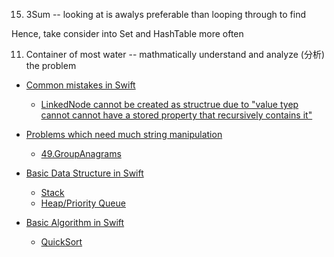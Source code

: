15. 3Sum -- looking at is awalys preferable than looping through to find

Hence, take consider into Set and HashTable more often

11. Container of most water -- mathmatically understand and analyze (分析) the problem
- [Common mistakes in Swift](mistakes.md)
  * [LinkedNode cannot be created as structrue due to "value tyep cannot cannot have a stored property that recursively contains it"](mistake/valueTypeCannotHaveTypeContainit.md)
- [Problems which need much string manipulation](string/)
  * [49.GroupAnagrams](string/49.GroupAnagrams.md)
- [Basic Data Structure in Swift](DataStructure/)
  * [Stack](DataStructure/Stack.md)
  * [Heap/Priority Queue](DataStructure/Heap.md)
  
- [Basic Algorithm in Swift](algorithm/)
  * [QuickSort](algorithm/quickSort.md)
  
